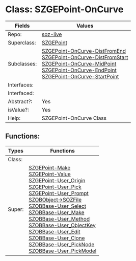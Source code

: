
# Class:	SZGEPoint-OnCurve

| Fields | Values |
| --------- | --------- |
| Repo: | [soz-live](/repos/soz-live.html) |
| Superclass: | [SZGEPoint](SZGEPoint.html) |
| Subclasses: | [SZGEPoint-OnCurve-DistFromEnd](SZGEPoint-OnCurve-DistFromEnd.html) <br> [SZGEPoint-OnCurve-DistFromStart](SZGEPoint-OnCurve-DistFromStart.html) <br> [SZGEPoint-OnCurve-MidPoint](SZGEPoint-OnCurve-MidPoint.html) <br> [SZGEPoint-OnCurve-EndPoint](SZGEPoint-OnCurve-EndPoint.html) <br> [SZGEPoint-OnCurve-StartPoint](SZGEPoint-OnCurve-StartPoint.html) |
| Interfaces: |  |
| Interfaced: |  |
| Abstract?: | Yes |
| isValue?: | Yes |
| Help: | SZGEPoint-OnCurve Class |


## Functions:

| Types | Functions |
| --------- | --------- |
| Class: |  |
| Super: | [SZGEPoint-Make](SZGEPoint.html) <br> [SZGEPoint-Value](SZGEPoint.html) <br> [SZGEPoint-User_Origin](SZGEPoint.html) <br> [SZGEPoint-User_Pick](SZGEPoint.html) <br> [SZGEPoint-User_Prompt](SZGEPoint.html) <br> [SZOBObject->SOZFile](SZOBObject.html) <br> [SZOBBase-User_Select](SZOBBase.html) <br> [SZOBBase-User_Make](SZOBBase.html) <br> [SZOBBase-User_Method](SZOBBase.html) <br> [SZOBBase-User_ObjectKey](SZOBBase.html) <br> [SZOBBase-User_Edit](SZOBBase.html) <br> [SZOBBase-User_Clone](SZOBBase.html) <br> [SZOBBase-User_PickNode](SZOBBase.html) <br> [SZOBBase-User_PickModel](SZOBBase.html) |


